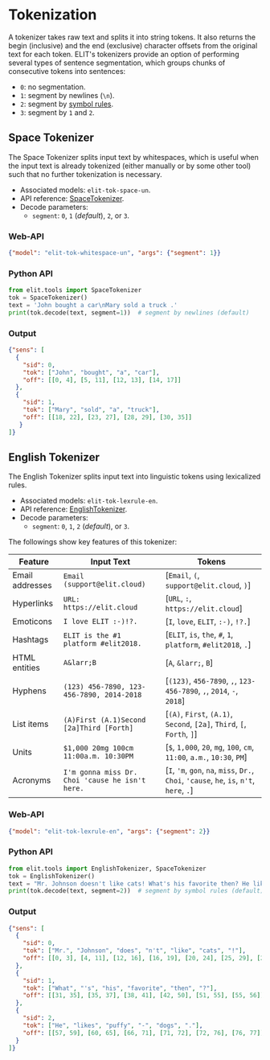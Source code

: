 # Tokenization

A tokenizer takes raw text and splits it into string tokens.
It also returns the begin (inclusive) and the end (exclusive) character offsets from the original text for each token.
ELIT's tokenizers provide an option of performing several types of sentence segmentation, which groups chunks of consecutive tokens into sentences:

* `0`: no segmentation.
* `1`: segment by newlines (`\n`).
* `2`: segment by [symbol rules](../apidocs/tokenizers.html#elit.nlp.tokenizer.Tokenizer.segment).
* `3`: segment by `1` and `2`.


## Space Tokenizer

The Space Tokenizer splits input text by whitespaces, which is useful when the input text is already tokenized (either manually or by some other tool) such that no further tokenization is necessary.

* Associated models: `elit-tok-space-un`.
* API reference: [SpaceTokenizer](../apidocs/tokenizers.html#elit.nlp.tokenizer.SpaceTokenizer).
* Decode parameters:
  * `segment`: `0`, `1` (_default_), `2`, or `3`.

### Web-API

```json
{"model": "elit-tok-whitespace-un", "args": {"segment": 1}}
```

### Python API

```python
from elit.tools import SpaceTokenizer
tok = SpaceTokenizer()
text = 'John bought a car\nMary sold a truck .'
print(tok.decode(text, segment=1))  # segment by newlines (default)
```

### Output

```json
{"sens": [
  {
    "sid": 0,
    "tok": ["John", "bought", "a", "car"], 
    "off": [[0, 4], [5, 11], [12, 13], [14, 17]] 
  }, 
  {
    "sid": 1,
    "tok": ["Mary", "sold", "a", "truck"], 
    "off": [[18, 22], [23, 27], [28, 29], [30, 35]] 
   }
]}
```


## English Tokenizer

The English Tokenizer splits input text into linguistic tokens using lexicalized rules.

* Associated models: `elit-tok-lexrule-en`.
* API reference: [EnglishTokenizer](../apidocs/tokenizers.html#elit.nlp.tokenizer.EnglishTokenizer).
* Decode parameters:
  * `segment`: `0`, `1`, `2` (_default_), or `3`.

The followings show key features of this tokenizer:

| Feature | Input Text | Tokens |
|---------|------------|--------|
| Email addresses | `Email (support@elit.cloud)`                    | [`Email`, `(`, `support@elit.cloud`, `)`] |
| Hyperlinks      | `URL: https://elit.cloud`                       | [`URL`, `:`, `https://elit.cloud`] |
| Emoticons       | `I love ELIT :-)!?.`                            | [`I`, `love`, `ELIT`, `:-)`, `!?.`] |
| Hashtags        | `ELIT is the #1 platform #elit2018.`            | [`ELIT`, `is`, `the`, `#`, `1`, `platform`, `#elit2018`, `.`] |
| HTML entities   | `A&larr;B`                                      | [`A`, `&larr;`, `B`] |
| Hyphens         | `(123) 456-7890, 123-456-7890, 2014-2018`       | [`(123)`, `456-7890`, `,`, `123-456-7890`, `,`, `2014`, `-`, `2018`] |
| List items      | `(A)First (A.1)Second [2a]Third [Forth]`        | [`(A)`, `First`, `(A.1)`, `Second`, `[2a]`, `Third`, `[`, `Forth`, `]`] |
| Units           | `$1,000 20mg 100cm 11:00a.m. 10:30PM`           | [`$`, `1,000`, `20`, `mg`, `100`, `cm`, `11:00`, `a.m.`, `10:30`, `PM`] |
| Acronyms        | `I'm gonna miss Dr. Choi 'cause he isn't here.` | [`I`, `'m`, `gon`, `na`, `miss`, `Dr.`, `Choi`, `'cause`, `he`, `is`, `n't`, `here`, `.`] |


### Web-API

```json
{"model": "elit-tok-lexrule-en", "args": {"segment": 2}}
```

### Python API

```python
from elit.tools import EnglishTokenizer, SpaceTokenizer
tok = EnglishTokenizer()
text = "Mr. Johnson doesn't like cats! What's his favorite then? He likes puffy-dogs."
print(tok.decode(text, segment=2))  # segment by symbol rules (default)
```

### Output

```json
{"sens": [
  {
    "sid": 0,
    "tok": ["Mr.", "Johnson", "does", "n't", "like", "cats", "!"], 
    "off": [[0, 3], [4, 11], [12, 16], [16, 19], [20, 24], [25, 29], [29, 30]], 
  }, 
  {
    "sid": 1,
    "tok": ["What", "'s", "his", "favorite", "then", "?"], 
    "off": [[31, 35], [35, 37], [38, 41], [42, 50], [51, 55], [55, 56]] 
  }, 
  {
    "sid": 2,
    "tok": ["He", "likes", "puffy", "-", "dogs", "."], 
    "off": [[57, 59], [60, 65], [66, 71], [71, 72], [72, 76], [76, 77]] 
  }
]}
```

